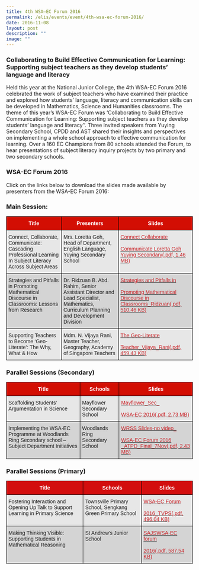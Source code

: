 ```yaml
---
title: 4th WSA—EC Forum 2016
permalink: /elis/events/event/4th-wsa-ec-forum-2016/
date: 2016-11-08
layout: post
description: ""
image: ""
---
```

### Collaborating to Build Effective Communication for Learning: Supporting subject teachers as they develop students’ language and literacy


Held this year at the National Junior College, the 4th WSA-EC Forum 2016 celebrated the work of subject teachers who have examined their practice and explored how students’ language, literacy and communication skills can be developed in Mathematics, Science and Humanities classrooms. The theme of this year’s WSA-EC Forum was ‘Collaborating to Build Effective Communication for Learning: Supporting subject teachers as they develop students’ language and literacy’’. Three invited speakers from Yuying Secondary School, CPDD and AST shared their insights and perspectives on implementing a whole school approach to effective communication for learning. Over a 160 EC Champions from 80 schools attended the Forum, to hear presentations of subject literacy inquiry projects by two primary and two secondary schools.

### WSA-EC Forum 2016

Click on the links below to download the slides made available by presenters from the WSA-EC Forum 2016:

### Main Session:

<style type="text/css">
.tg  {border-collapse:collapse;border-spacing:0;}
.tg td{border-color:black;border-style:solid;border-width:1px;font-family:Arial, sans-serif;font-size:14px;
  overflow:hidden;padding:10px 5px;word-break:normal;}
.tg th{border-color:black;border-style:solid;border-width:1px;font-family:Arial, sans-serif;font-size:14px;
  font-weight:normal;overflow:hidden;padding:10px 5px;word-break:normal;}
.tg .tg-janw{background-color:#d30e03;color:#FFF;font-weight:bold;text-align:center;vertical-align:middle}
.tg .tg-dewj{background-color:#E7E7E7;color:#CA2126;text-align:left;text-decoration:underline;vertical-align:top}
.tg .tg-ag2m{background-color:#E7E7E7;text-align:left;vertical-align:top}
.tg .tg-rfng{background-color:#D4D4D4;text-align:left;vertical-align:top}
.tg .tg-rhd3{background-color:#D4D4D4;color:#CA2126;text-align:left;text-decoration:underline;vertical-align:top}
</style>
<table class="tg">
<thead>
  <tr>
    <th class="tg-janw"><span style="font-weight:600;color:#FFF">Title</span></th>
    <th class="tg-janw"><span style="font-weight:600;color:#FFF">Presenters</span></th>
    <th class="tg-janw"><span style="font-weight:600;color:#FFF">Slides</span></th>
  </tr>
</thead>
<tbody>
  <tr>
    <td class="tg-ag2m">Connect, Collaborate, Communicate: Cascading Professional Learning In Subject Literacy Across Subject Areas</td>
    <td class="tg-ag2m">Mrs. Loretta Goh, Head of Department, English Language, Yuying Secondary School</td>
    <td class="tg-dewj"><a href="/files/connect-collaborate-communicate-loretta-goh-yuying-secondary.pdf"><span style="color:#CA2126;background-color:transparent">Connect Collaborate <br><br>Communicate Loretta Goh Yuying Secondary(.pdf, 1.46 MB)</span></a></td>
  </tr>
  <tr>
    <td class="tg-rfng">Strategies and Pitfalls in Promoting Mathematical Discourse in Classrooms: Lessons from Research</td>
    <td class="tg-rfng">Dr. Ridzuan B. Abd. Rahim, Senior Assistant Director and Lead Specialist, Mathematics, Curriculum Planning and Development Division</td>
    <td class="tg-rhd3"><a href="/files/strategies-and-pitfalls-in-promoting-mathematical-discourse-in-classrooms_ridzuan.pdf"><span style="color:#CA2126;background-color:transparent">Strategies and Pitfalls in <br><br>Promoting Mathematical Discourse in Classrooms_Ridzuan(.pdf, 510.46 KB)</span></a></td>
  </tr>
  <tr>
    <td class="tg-ag2m">Supporting Teachers to Become ‘Geo-Literate’: The Why, What &amp; How</td>
    <td class="tg-ag2m">Mdm. N. Vijaya Rani, Master Teacher, Geography, Academy of Singapore Teachers</td>
    <td class="tg-dewj"><a href="/files/the-geo-literate-teacher_vijaya_rani.pdf"><span style="color:#CA2126;background-color:transparent">The Geo-Literate<br><br>Teacher_Vijaya_Rani(.pdf, 459.43 KB)</span></a></td>
  </tr>
</tbody>
</table>

### Parallel Sessions (Secondary)

<style type="text/css">
.tg  {border-collapse:collapse;border-spacing:0;}
.tg td{border-color:black;border-style:solid;border-width:1px;font-family:Arial, sans-serif;font-size:14px;
  overflow:hidden;padding:10px 5px;word-break:normal;}
.tg th{border-color:black;border-style:solid;border-width:1px;font-family:Arial, sans-serif;font-size:14px;
  font-weight:normal;overflow:hidden;padding:10px 5px;word-break:normal;}
.tg .tg-janw{background-color:#d30e03;color:#FFF;font-weight:bold;text-align:center;vertical-align:middle}
.tg .tg-dewj{background-color:#E7E7E7;color:#CA2126;text-align:left;text-decoration:underline;vertical-align:top}
.tg .tg-ag2m{background-color:#E7E7E7;text-align:left;vertical-align:top}
.tg .tg-rfng{background-color:#D4D4D4;text-align:left;vertical-align:top}
.tg .tg-rhd3{background-color:#D4D4D4;color:#CA2126;text-align:left;text-decoration:underline;vertical-align:top}
</style>
<table class="tg">
<thead>
  <tr>
    <th class="tg-janw"><span style="font-weight:600;color:#FFF">Title</span></th>
    <th class="tg-janw"><span style="font-weight:600;color:#FFF">Schools</span></th>
    <th class="tg-janw"><span style="font-weight:600;color:#FFF">Slides</span></th>
  </tr>
</thead>
<tbody>
  <tr>
    <td class="tg-ag2m">Scaffolding Students’ Argumentation in Science</td>
    <td class="tg-ag2m">Mayflower Secondary School</td>
    <td class="tg-dewj"><a href="/files/mayflower_sec_wsa-ec-2016.pdf"><span style="color:#CA2126;background-color:transparent">Mayflower_Sec_<br><br>WSA-EC 2016(.pdf, 2.73 MB)</span></a></td>
  </tr>
  <tr>
    <td class="tg-rfng">Implementing the WSA-EC Programme at Woodlands Ring Secondary school –Subject Department Initiatives</td>
    <td class="tg-rfng">Woodlands Ring Secondary School</td>
    <td class="tg-rhd3"><a href="/files/wrss-slides-no-video_wsa-ec-forum-2016-_atpd_final_7nov.pdf"><span style="color:#CA2126;background-color:transparent">WRSS Slides-no video_<br><br>WSA-EC Forum 2016 _ATPD_Final_7Nov(.pdf, 2.43 MB)</span></a></td>
  </tr>
</tbody>
</table>

### Parallel Sessions (Primary)

<style type="text/css">
.tg  {border-collapse:collapse;border-spacing:0;}
.tg td{border-color:black;border-style:solid;border-width:1px;font-family:Arial, sans-serif;font-size:14px;
  overflow:hidden;padding:10px 5px;word-break:normal;}
.tg th{border-color:black;border-style:solid;border-width:1px;font-family:Arial, sans-serif;font-size:14px;
  font-weight:normal;overflow:hidden;padding:10px 5px;word-break:normal;}
.tg .tg-dewj{background-color:#E7E7E7;color:#CA2126;text-align:left;text-decoration:underline;vertical-align:top}
.tg .tg-ag2m{background-color:#E7E7E7;text-align:left;vertical-align:top}
.tg .tg-vjg6{background-color:#d30e0e;color:#FFF;font-weight:bold;text-align:center;vertical-align:middle}
.tg .tg-rfng{background-color:#D4D4D4;text-align:left;vertical-align:top}
.tg .tg-rhd3{background-color:#D4D4D4;color:#CA2126;text-align:left;text-decoration:underline;vertical-align:top}
</style>
<table class="tg">
<thead>
  <tr>
    <th class="tg-vjg6"><span style="font-weight:600;color:#FFF">Title</span></th>
    <th class="tg-vjg6"><span style="font-weight:600;color:#FFF">Schools</span></th>
    <th class="tg-vjg6"><span style="font-weight:600;color:#FFF">Slides</span></th>
  </tr>
</thead>
<tbody>
  <tr>
    <td class="tg-ag2m">Fostering Interaction and Opening Up Talk to Support Learning in Primary Science</td>
    <td class="tg-ag2m">Townsville Primary School, Sengkang Green Primary School</td>
    <td class="tg-dewj"><a href="/files/wsa-ec-forum-2016_tvps.pdf"><span style="color:#CA2126;background-color:transparent">WSA-EC Forum <br><br>2016_TVPS(.pdf, 496.04 KB)</span></a></td>
  </tr>
  <tr>
    <td class="tg-rfng">Making Thinking Visible: Supporting Students in Mathematical Reasoning</td>
    <td class="tg-rfng">St Andrew’s Junior School</td>
    <td class="tg-rhd3"><a href="/files/sajswsa-ec-forum-2016.pdf"><span style="color:#CA2126;background-color:transparent">SAJSWSA-EC forum <br><br>2016(.pdf, 587.54 KB)</span></a></td>
  </tr>
</tbody>
</table>